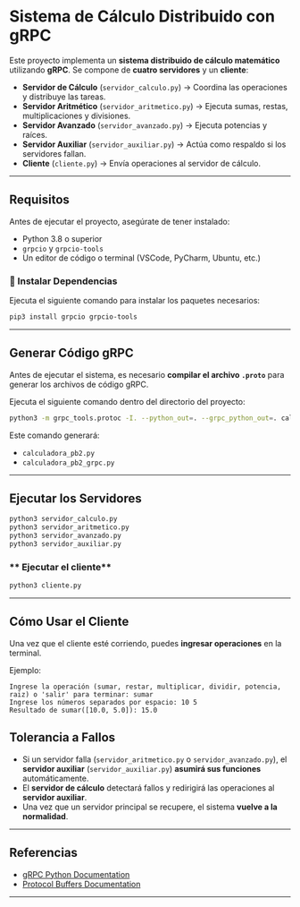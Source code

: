 # Sistema de Cálculo Distribuido con gRPC

Este proyecto implementa un **sistema distribuido de cálculo matemático** utilizando **gRPC**. Se compone de **cuatro servidores** y un **cliente**:

- **Servidor de Cálculo** (`servidor_calculo.py`) → Coordina las operaciones y distribuye las tareas.
- **Servidor Aritmético** (`servidor_aritmetico.py`) → Ejecuta sumas, restas, multiplicaciones y divisiones.
- **Servidor Avanzado** (`servidor_avanzado.py`) → Ejecuta potencias y raíces.
- **Servidor Auxiliar** (`servidor_auxiliar.py`) → Actúa como respaldo si los servidores fallan.
- **Cliente** (`cliente.py`) → Envía operaciones al servidor de cálculo.

---

##  **Requisitos**
Antes de ejecutar el proyecto, asegúrate de tener instalado:

- Python 3.8 o superior
- `grpcio` y `grpcio-tools`
- Un editor de código o terminal (VSCode, PyCharm, Ubuntu, etc.)

### **🔹 Instalar Dependencias**
Ejecuta el siguiente comando para instalar los paquetes necesarios:

```sh
pip3 install grpcio grpcio-tools
```

---

## **Generar Código gRPC**
Antes de ejecutar el sistema, es necesario **compilar el archivo `.proto`** para generar los archivos de código gRPC.

Ejecuta el siguiente comando dentro del directorio del proyecto:

```sh
python3 -m grpc_tools.protoc -I. --python_out=. --grpc_python_out=. calculadora.proto
```

Este comando generará:
- `calculadora_pb2.py`
- `calculadora_pb2_grpc.py`

---

## **Ejecutar los Servidores**

```sh
python3 servidor_calculo.py
python3 servidor_aritmetico.py
python3 servidor_avanzado.py
python3 servidor_auxiliar.py
```

### ** Ejecutar el cliente**

```sh
python3 cliente.py
```

---

##  **Cómo Usar el Cliente**
Una vez que el cliente esté corriendo, puedes **ingresar operaciones** en la terminal.

Ejemplo:
```
Ingrese la operación (sumar, restar, multiplicar, dividir, potencia, raiz) o 'salir' para terminar: sumar
Ingrese los números separados por espacio: 10 5
Resultado de sumar([10.0, 5.0]): 15.0
```

## **Tolerancia a Fallos**
- Si un servidor falla (`servidor_aritmetico.py` o `servidor_avanzado.py`), el **servidor auxiliar** (`servidor_auxiliar.py`) **asumirá sus funciones** automáticamente.
- El **servidor de cálculo** detectará fallos y redirigirá las operaciones al **servidor auxiliar**.
- Una vez que un servidor principal se recupere, el sistema **vuelve a la normalidad**.

---

## **Referencias**
- [gRPC Python Documentation](https://grpc.io/docs/languages/python/)
- [Protocol Buffers Documentation](https://developers.google.com/protocol-buffers/)

---
